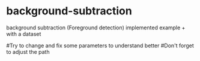 # background-subtraction
background subtraction (Foreground detection) implemented example + with a dataset 

#Try to change and fix some parameters to understand better
#Don't forget to adjust the path 
